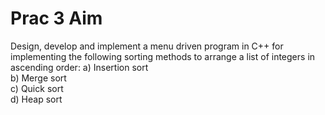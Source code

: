 # Prac 3 Aim

Design, develop and implement a menu driven program in C++ for implementing the following sorting methods to arrange a list of integers in ascending order: 
a) Insertion sort  
b) Merge sort  
c) Quick sort  
d) Heap sort 
